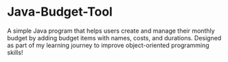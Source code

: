 # Java-Budget-Tool
A simple Java program that helps users create and manage their monthly budget by adding budget items with names, costs, and durations. Designed as part of my learning journey to improve object-oriented programming skills!
